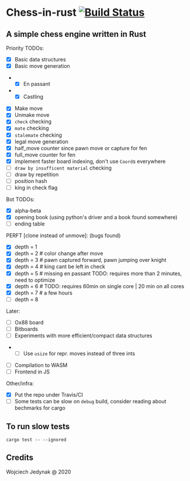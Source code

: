 # Chess-in-rust [![Build Status](https://travis-ci.org/wjzz/chess-in-rust.svg?branch=master)](https://travis-ci.org/wjzz/chess-in-rust)

## A simple chess engine written in Rust

Priority TODOs:

- [x] Basic data structures
- [x] Basic move generation
- - [x] En passant
- - [x] Castling
- [x] Make move
- [x] Unmake move
- [x] `check` checking
- [x] `mate` checking
- [x] `stalemate` checking
- [x] legal move generation
- [x] half_move counter since pawn move or capture for fen
- [x] full_move counter for fen
- [x] implement faster board indexing, don't use `Coord`s everywhere
- [ ] `draw by insufficent material` checking
- [ ] draw by repetition
- [ ] position hash
- [ ] king in check flag

Bot TODOs:

- [x] alpha-beta
- [x] opening book (using python's driver and a book found somewhere)
- [ ] ending table

PERFT [clone instead of unmove]: (bugs found)
- [x] depth = 1
- [x] depth = 2    # color change after move
- [x] depth = 3    # pawn captured forward, pawn jumping over knight
- [x] depth = 4    # king cant be left in check
- [x] depth = 5    # missing en passant    TODO: requires more than 2 minutes, need to optimize
- [x] depth = 6    # TODO: requires 60min on single core | 20 min on all cores
- [x] depth = 7    # a few hours
- [ ] depth = 8

Later:
- [ ] Ox88 board
- [ ] Bitboards
- [ ] Experiments with more efficient/compact data structures
- - [ ] Use `usize` for repr. moves instead of three ints
- [ ] Compilation to WASM
- [ ] Frontend in JS

Other/infra:
- [x] Put the repo under Travis/CI
- [ ] Some tests can be slow on `debug` build, consider reading about bechmarks for cargo

## To run slow tests

`cargo test -- --ignored`

## Credits

Wojciech Jedynak @ 2020
